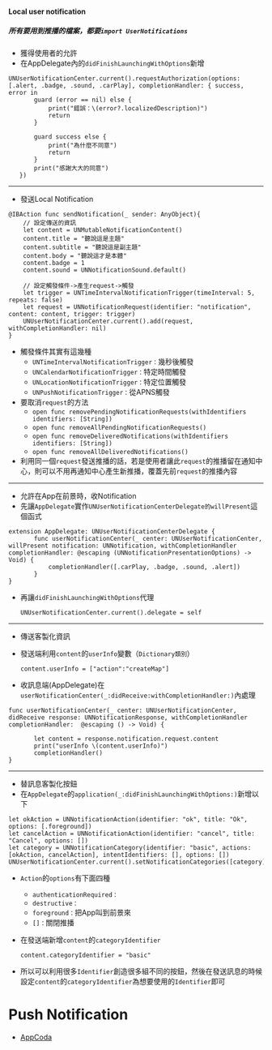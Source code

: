 #### Local user notification
##### 所有要用到推播的檔案，都要`import UserNotifications`
* 獲得使用者的允許
 * 在AppDelegate內的`didFinishLaunchingWithOptions`新增
 ```
 UNUserNotificationCenter.current().requestAuthorization(options: [.alert, .badge, .sound, .carPlay], completionHandler: { success, error in
        guard (error == nil) else {
            print("錯誤：\(error?.localizedDescription)")
            return 
        }
            
        guard success else {
            print("為什麼不同意")
            return
        }
        print("感謝大大的同意")
    })
 ```
--------------
* 發送Local Notification
    
 ```
 @IBAction func sendNotification(_ sender: AnyObject){
     // 設定傳送的資訊
     let content = UNMutableNotificationContent()
     content.title = "聽說這是主題"
     content.subtitle = "聽說這是副主題"
     content.body = "聽說這才是本體"
     content.badge = 1
     content.sound = UNNotificationSound.default()
     
     // 設定觸發條件->產生request->觸發
     let trigger = UNTimeIntervalNotificationTrigger(timeInterval: 5, repeats: false)
     let request = UNNotificationRequest(identifier: "notification", content: content, trigger: trigger)
     UNUserNotificationCenter.current().add(request, withCompletionHandler: nil)
 }
 ```
 * 觸發條件其實有這幾種
   * `UNTimeIntervalNotificationTrigger：`幾秒後觸發
   * `UNCalendarNotificationTrigger：`特定時間觸發
   * `UNLocationNotificationTrigger：`特定位置觸發
   * `UNPushNotificationTrigger：`從APNS觸發
 * 要取消`request`的方法
   * `open func removePendingNotificationRequests(withIdentifiers identifiers: [String])`
   * `open func removeAllPendingNotificationRequests()`
   * `open func removeDeliveredNotifications(withIdentifiers identifiers: [String])`
   * `open func removeAllDeliveredNotifications()`
 * 利用同一個`request`發送推播的話，若是使用者讓此`request`的推播留在通知中心，則可以不用再通知中心產生新推播，覆蓋先前`request`的推播內容
--------------
* 允許在App在前景時，收Notification
 * 先讓`AppDelegate`實作`UNUserNotificationCenterDelegate的willPresent`這個函式
 ```
 extension AppDelegate: UNUserNotificationCenterDelegate {
        func userNotificationCenter(_ center: UNUserNotificationCenter, willPresent notification: UNNotification, withCompletionHandler completionHandler: @escaping (UNNotificationPresentationOptions) -> Void) {
            completionHandler([.carPlay, .badge, .sound, .alert])
        }
 }
 ```
 * 再讓`didFinishLaunchingWithOptions`代理
 
   `UNUserNotificationCenter.current().delegate = self`
--------------
* 傳送客製化資訊
 * 發送端利用`content`的`userInfo`變數（`Dictionary類別`）
 
   `content.userInfo = ["action":"createMap"]` 
   
 * 收訊息端(AppDelegate)在`userNotificationCenter(_:didReceive:withCompletionHandler:)`內處理
 ```
 func userNotificationCenter(_ center: UNUserNotificationCenter, didReceive response: UNNotificationResponse, withCompletionHandler completionHandler:  @escaping () -> Void) {
        
        let content = response.notification.request.content
        print("userInfo \(content.userInfo)")
        completionHandler()
 }
 ```
--------------
* 替訊息客製化按鈕
 * 在`AppDelegate`的`application(_:didFinishLaunchingWithOptions:)`新增以下
 ```
 let okAction = UNNotificationAction(identifier: "ok", title: "Ok", options: [.foreground])
let cancelAction = UNNotificationAction(identifier: "cancel", title: "Cancel", options: [])
let category = UNNotificationCategory(identifier: "basic", actions: [okAction, cancelAction], intentIdentifiers: [], options: [])
UNUserNotificationCenter.current().setNotificationCategories([category])
 ```
 * `Action`的`options`有下面四種
   * `authenticationRequired：`
   * `destructive：`   
   * `foreground：`把App叫到前景來
   * `[]：`關閉推播
 * 在發送端新增`content`的`categoryIdentifier`
 
   `content.categoryIdentifier = "basic"`
 * 所以可以利用很多`Identifier`創造很多組不同的按鈕，然後在發送訊息的時候設定`content`的`categoryIdentifier`為想要使用的`Identifier`即可
 
 # Push Notification
  * [AppCoda](http://www.appcoda.com.tw/push-notification-ios/)